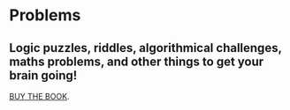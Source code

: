 # Problems

## Logic puzzles, riddles, algorithmical challenges, maths problems, and other things to get your brain going!

[BUY THE BOOK](/problems?classes=btn).
